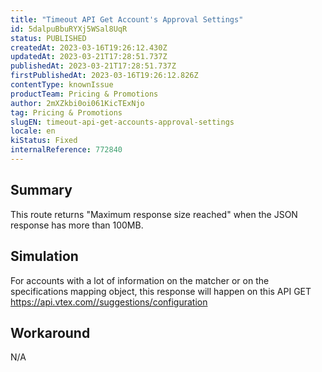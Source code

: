 ```yaml
---
title: "Timeout API Get Account's Approval Settings"
id: 5dalpuBbuRYXj5WSal8UqR
status: PUBLISHED
createdAt: 2023-03-16T19:26:12.430Z
updatedAt: 2023-03-21T17:28:51.737Z
publishedAt: 2023-03-21T17:28:51.737Z
firstPublishedAt: 2023-03-16T19:26:12.826Z
contentType: knownIssue
productTeam: Pricing & Promotions
author: 2mXZkbi0oi061KicTExNjo
tag: Pricing & Promotions
slugEN: timeout-api-get-accounts-approval-settings
locale: en
kiStatus: Fixed
internalReference: 772840
---
```


## Summary



This route returns "Maximum response size reached" when the JSON response has more than 100MB.


##

## Simulation



For accounts with a lot of information on the matcher or on the specifications mapping object, this response will happen on this API
GET https://api.vtex.com//suggestions/configuration


##

## Workaround



N/A





